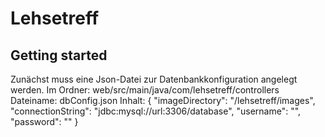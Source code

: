 ﻿# Lehsetreff

## Getting started

Zunächst muss eine Json-Datei zur Datenbankkonfiguration angelegt werden.
Im Ordner: web/src/main/java/com/lehsetreff/controllers
Dateiname: dbConfig.json
Inhalt:
{
"imageDirectory": "/lehsetreff/images",
"connectionString": "jdbc:mysql://url:3306/database",
"username": "",
"password": ""
}

